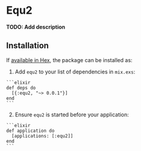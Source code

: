 # Equ2

**TODO: Add description**

## Installation

If [available in Hex](https://hex.pm/docs/publish), the package can be installed as:

  1. Add `equ2` to your list of dependencies in `mix.exs`:

    ```elixir
    def deps do
      [{:equ2, "~> 0.0.1"}]
    end
    ```

  2. Ensure `equ2` is started before your application:

    ```elixir
    def application do
      [applications: [:equ2]]
    end
    ```

